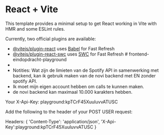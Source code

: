 # React + Vite

This template provides a minimal setup to get React working in Vite with HMR and some ESLint rules.

Currently, two official plugins are available:

- [@vitejs/plugin-react](https://github.com/vitejs/vite-plugin-react/blob/main/packages/plugin-react/README.md) uses [Babel](https://babeljs.io/) for Fast Refresh
- [@vitejs/plugin-react-swc](https://github.com/vitejs/vite-plugin-react-swc) uses [SWC](https://swc.rs/) for Fast Refresh
#   f r o n t e n d - e i n d o p d r a c h t - p l a y g r o u n d 
 
 
- 
- Notities: Wat zijn de limieten van de Spotify API in samenwerking met backend, kan ik gebruik maken van de novi backend met EN zonder spotify API. 
- Ik moet mijn eigen account hebben om calls te kunnen maken. 
- de novi backend kan maximaal 10.000 karakters hebben. 


Your X-Api-Key: playground:kpTCrF45XuuluvvATUSC

Add the following to the header of your POST USER request:

Headers: {
'Content-Type': 'application/json',
'X-Api-Key':playground:kpTCrF45XuuluvvATUSC
}